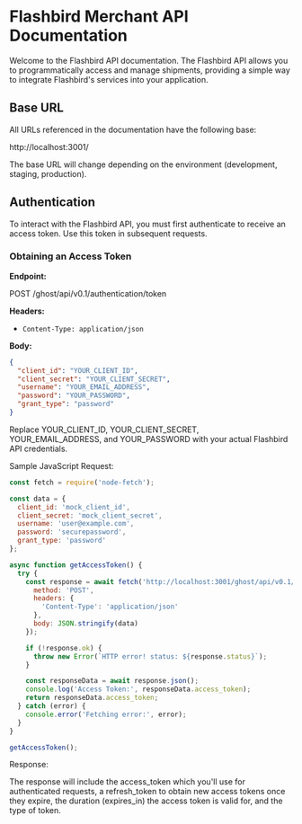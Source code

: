 # Flashbird Merchant API Documentation

Welcome to the Flashbird API documentation. The Flashbird API allows you to programmatically access and manage shipments, providing a simple way to integrate Flashbird's services into your application.

## Base URL

All URLs referenced in the documentation have the following base:

http://localhost:3001/


The base URL will change depending on the environment (development, staging, production).

## Authentication

To interact with the Flashbird API, you must first authenticate to receive an access token. Use this token in subsequent requests.

### Obtaining an Access Token

**Endpoint:**

POST /ghost/api/v0.1/authentication/token


**Headers:**

- `Content-Type: application/json`

**Body:**

```json
{
  "client_id": "YOUR_CLIENT_ID",
  "client_secret": "YOUR_CLIENT_SECRET",
  "username": "YOUR_EMAIL_ADDRESS",
  "password": "YOUR_PASSWORD",
  "grant_type": "password"
}
```

Replace YOUR_CLIENT_ID, YOUR_CLIENT_SECRET, YOUR_EMAIL_ADDRESS, and YOUR_PASSWORD with your actual Flashbird API credentials.

Sample JavaScript Request:

```Javascript
const fetch = require('node-fetch');

const data = {
  client_id: 'mock_client_id',
  client_secret: 'mock_client_secret',
  username: 'user@example.com',
  password: 'securepassword',
  grant_type: 'password'
};

async function getAccessToken() {
  try {
    const response = await fetch('http://localhost:3001/ghost/api/v0.1/authentication/token', {
      method: 'POST',
      headers: {
        'Content-Type': 'application/json'
      },
      body: JSON.stringify(data)
    });

    if (!response.ok) {
      throw new Error(`HTTP error! status: ${response.status}`);
    }

    const responseData = await response.json();
    console.log('Access Token:', responseData.access_token);
    return responseData.access_token;
  } catch (error) {
    console.error('Fetching error:', error);
  }
}

getAccessToken();
```

Response:

The response will include the access_token which you'll use for authenticated requests, a refresh_token to obtain new access tokens once they expire, the duration (expires_in) the access token is valid for, and the type of token.



